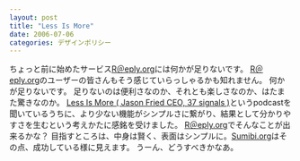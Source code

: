 ```yaml
---
layout: post
title: "Less Is More"
date: 2006-07-06
categories: デザインポリシー
---
```

ちょっと前に始めたサービス[R＠eply.org](http://r.eply.org/)には何かが足りないです。
[R＠eply.org](http://r.eply.org/)のユーザーの皆さんもそう感じていらっしゃるかも知れません。
何かが足りないです。
足りないのは便利さなのか、それとも楽しさなのか、はたまた驚きなのか。
[Less Is More ( Jason Fried CEO, 37 signals )](http://www.itconversations.com/shows/detail851.html)というpodcastを聞いているうちに、より少ない機能がシンプルさに繋がり、結果として分かりやすさを生むという考えかたに感銘を受けました。
[R＠eply.org](http://r.eply.org/)でそんなことが出来るかな？
目指すところは、中身は賢く、表面はシンプルに。[Sumibi.org](http://www.sumibi.org/)はその点、成功している様に見えます。
うーん、どうすべきかなあ。
